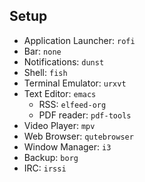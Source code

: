 
## Setup

- Application Launcher: `rofi`
- Bar: `none`
- Notifications: `dunst`
- Shell: `fish`
- Terminal Emulator: `urxvt`
- Text Editor: `emacs`
    - RSS: `elfeed-org`
    - PDF reader: `pdf-tools`
- Video Player: `mpv`
- Web Browser: `qutebrowser`
- Window Manager: `i3`
- Backup: `borg`
- IRC: `irssi`

